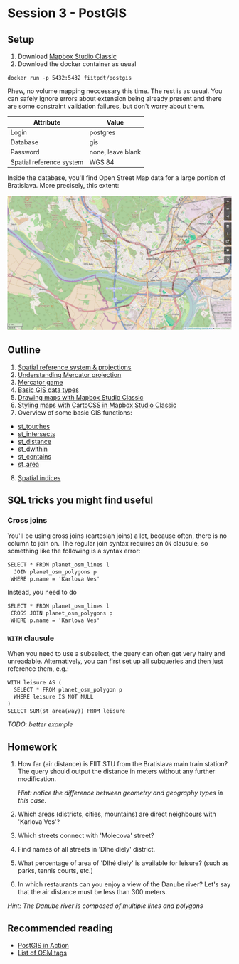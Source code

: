 # Session 3 - PostGIS

## Setup

1. Download [Mapbox Studio Classic](https://www.mapbox.com/mapbox-studio-classic)
2. Download the docker container as usual

````
docker run -p 5432:5432 fiitpdt/postgis
````

Phew, no volume mapping neccessary this time. The rest is as usual. You can
safely ignore errors about extension being already present and there are some
constraint validation failures, but don't worry about them.

| Attribute| Value                  |
|----------|------------------------|
| Login    | postgres               |
| Database | gis                    |
| Password | none, leave blank      |
| Spatial reference system | WGS 84 |

Inside the database, you'll find Open Street Map data for a large portion of
Bratislava. More precisely, this extent:

![Map envelope](map_large.png)

## Outline

1. [Spatial reference system & projections](http://help.arcgis.com/en/sdk/10.0/arcobjects_net/conceptualhelp/index.html#//0001000002mq000000)
2. [Understanding Mercator projection](http://www.wired.com/2013/07/projection-mercator/)
3. [Mercator game](https://gmaps-samples.googlecode.com/svn/trunk/poly/puzzledrag.html)
4. [Basic GIS data types](https://en.wikipedia.org/wiki/Well-known_text#Geometric_objects)
5. [Drawing maps with Mapbox Studio Classic](https://www.mapbox.com/guides/getting-started-studio/)
6. [Styling maps with CartoCSS in Mapbox Studio Classic](https://github.com/mapbox/osm-bright)
7. Overview of some basic GIS functions:
  - [st_touches](http://postgis.net/docs/ST_Touches.html)
  - [st_intersects](http://postgis.org/docs/ST_Intersects.html)
  - [st_distance](http://www.postgis.org/docs/ST_Distance.html)
  - [st_dwithin](http://postgis.net/docs/ST_DWithin.html)
  - [st_contains](http://postgis.net/docs/manual-1.4/ST_Contains.html)
  - [st_area](http://postgis.org/docs/ST_Area.html)
8. [Spatial indices](http://revenant.ca/www/postgis/workshop/indexing.html)

## SQL tricks you might find useful

### Cross joins

You'll be using cross joins (cartesian joins) a lot, because often, there is
no column to join on. The regular join syntax requires an `ON` clausule, so
something like the following is a syntax error:
````
SELECT * FROM planet_osm_lines l
  JOIN planet_osm_polygons p 
 WHERE p.name = 'Karlova Ves'
````
Instead, you need to do
````
SELECT * FROM planet_osm_lines l 
 CROSS JOIN planet_osm_polygons p
 WHERE p.name = 'Karlova Ves'
````

### `WITH` clausule

When you need to use a subselect, the query can often get very hairy and
unreadable. Alternatively, you can first set up all subqueries and then just
reference them, e.g.:

````
WITH leisure AS (
  SELECT * FROM planet_osm_polygon p
  WHERE leisure IS NOT NULL
)
SELECT SUM(st_area(way)) FROM leisure
````

*TODO: better example*

## Homework

1. How far (air distance) is FIIT STU from the Bratislava main train station?
   The query should output the distance in meters without any further
   modification.

   *Hint: notice the difference between geometry and geography types in this
   case.*

2. Which areas (districts, cities, mountains) are direct neighbours with
   'Karlova Ves'?

3. Which streets connect with 'Molecova' street?

4. Find names of all streets in 'Dlhé diely' district.

5. What percentage of area of 'Dlhé diely' is available for leisure? (such as
   parks, tennis courts, etc.)

6. In which restaurants can you enjoy a view of the Danube river? Let's say
   that the air distance must be less than 300 meters.

  *Hint: The Danube river is composed of multiple lines and polygons*

## Recommended reading

- [PostGIS in Action](https://www.manning.com/books/postgis-in-action-second-edition)
- [List of OSM tags](http://wiki.openstreetmap.org/wiki/Category:En_tag_descriptions)
